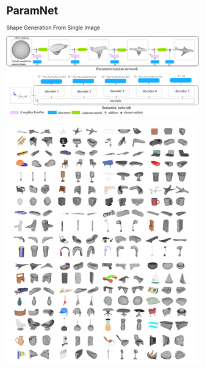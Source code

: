 # ParamNet
Shape Generation From Single Image

![overview](./doc/PG2018/img/net/overview_redraw.png)

![results](./doc/PG2018/img/more_res/res.png)

